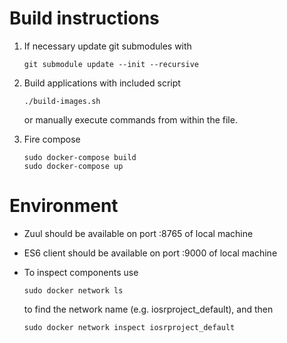 # Build instructions

1. If necessary update git submodules with
   ```
   git submodule update --init --recursive
   ```
2. Build applications with included script
   ```
   ./build-images.sh
   ```

   or manually execute commands from within the file.
3. Fire compose
   ```
   sudo docker-compose build
   sudo docker-compose up
   ```

# Environment

* Zuul should be available on port :8765 of local machine
* ES6 client should be available on port :9000 of local machine
* To inspect components use
   ```
   sudo docker network ls
   ```

   to find the network name (e.g. iosrproject_default), and then

   ```
   sudo docker network inspect iosrproject_default
   ```
